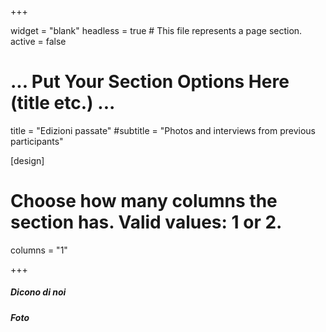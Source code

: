 +++

widget = "blank"
headless = true  # This file represents a page section.
active = false

# ... Put Your Section Options Here (title etc.) ...
title = "Edizioni passate"
#subtitle = "Photos and interviews from previous participants"

[design]
  # Choose how many columns the section has. Valid values: 1 or 2.
  columns = "1"

+++

##### Dicono di noi

##### Foto

